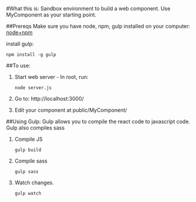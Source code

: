 #What this is:
Sandbox environment to build a web component.
Use MyComponent as your starting point.

##Prereqs
Make sure you have node, npm, gulp installed on your computer: [node+npm](https://nodejs.org/en/)


install gulp:

    npm install -g gulp

##To use:

1. Start web server - In root, run:

    ````node server.js````

2. Go to: http://localhost:3000/

3. Edit your component at public/MyComponent/

##Using Gulp:
Gulp allows you to compile the react code to javascript code. Gulp also compiles sass

1. Compile JS

    ````gulp build ````

2. Compile sass

    ````gulp sass ````

3. Watch changes.

    ````gulp watch ````


